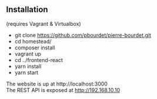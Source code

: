**Installation**
-
(requires Vagrant & Virtualbox)
- git clone https://github.com/pbourdet/pierre-bourdet.git
- cd homestead/
- composer install
- vagrant up
- cd ../frontend-react
- yarn install
- yarn start

The website is up at  http://localhost:3000<br/>
The REST API is exposed at http://192.168.10.10
